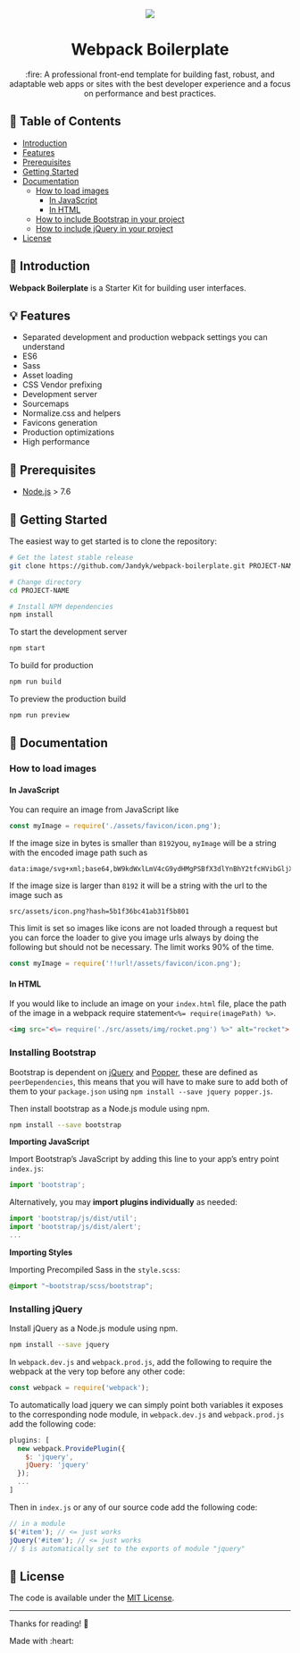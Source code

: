 <div align="center">
  <img src="https://user-images.githubusercontent.com/46722214/52979148-00757f00-33dd-11e9-8019-96677c0dbca7.png">
  <h1>Webpack Boilerplate</h1>
  <p>
    :fire: A professional front-end template for building fast, robust, and adaptable web apps or sites with the best developer experience and a focus on performance and best practices.
  </p>
</div>

## :bookmark_tabs: Table of Contents

- [Introduction](#wave-introduction)
- [Features](#bulb-features)
- [Prerequisites](#wrench-prerequisites)
- [Getting Started](#rocket-getting-started)
- [Documentation](#book-documentation)
  * [How to load images](#how-to-load-images)
    + [In JavaScript](#in-javascript)
    + [In HTML](#in-html)
  * [How to include Bootstrap in your project](#installing-bootstrap)
  * [How to include jQuery in your project](#installing-jquery)
- [License](#key-license)

## :wave: Introduction

**Webpack Boilerplate** is a Starter Kit for building user interfaces.

## :bulb: Features

* Separated development and production webpack settings you can understand
* ES6
* Sass
* Asset loading
* CSS Vendor prefixing
* Development server
* Sourcemaps
* Normalize.css and helpers
* Favicons generation
* Production optimizations
* High performance

## :wrench: Prerequisites

* [Node.js](https://nodejs.org) > 7.6

## :rocket: Getting Started

The easiest way to get started is to clone the repository:

```bash
# Get the latest stable release
git clone https://github.com/Jandyk/webpack-boilerplate.git PROJECT-NAME

# Change directory
cd PROJECT-NAME

# Install NPM dependencies
npm install
```

To start the development server

```bash
npm start
```

To build for production

```bash
npm run build
```

To preview the production build

```bash
npm run preview
```

## :book: Documentation

### How to load images

#### In JavaScript

You can require an image from JavaScript like
```js
const myImage = require('./assets/favicon/icon.png');
```

If the image size in bytes is smaller than `8192`you, `myImage` will be a string with the encoded image path such as 
```
data:image/svg+xml;base64,bW9kdWxlLmV4cG9ydHMgPSBfX3dlYnBhY2tfcHVibGljX3BhdGhfXyArICJhc3NldHMvaW1hZ2VzL3RpY2stQ3lydkhSdi5zdmciOw==
```
If the image size is larger than `8192` it will be a string with the url to the image such as 
```
src/assets/icon.png?hash=5b1f36bc41ab31f5b801
```

This limit is set so images like icons are not loaded through a request but you can force the loader to give you image urls always by doing the following but should not be necessary. The limit works 90% of the time.
```js
const myImage = require('!!url!/assets/favicon/icon.png');
```

#### In HTML

If you would like to include an image on your `index.html` file, place the path of the image in a webpack require statement`<%= require(imagePath) %>`.

```html
<img src="<%= require('./src/assets/img/rocket.png') %>" alt="rocket">
```

### Installing Bootstrap

Bootstrap is dependent on [jQuery](https://jquery.com/) and [Popper](https://popper.js.org/), these are defined as `peerDependencies`, this means that you will have to make sure to add both of them to your `package.json` using `npm install --save jquery popper.js`.

Then install bootstrap as a Node.js module using npm.

```bash
npm install --save bootstrap
```

**Importing JavaScript**

Import Bootstrap’s JavaScript by adding this line to your app’s entry point `index.js`:

```js
import 'bootstrap';
```

Alternatively, you may **import plugins individually** as needed:

```js
import 'bootstrap/js/dist/util';
import 'bootstrap/js/dist/alert';
...
```

**Importing Styles**

Importing Precompiled Sass in the `style.scss`:

```scss
@import "~bootstrap/scss/bootstrap";
```

### Installing jQuery

Install jQuery as a Node.js module using npm.

```bash
npm install --save jquery
```

In `webpack.dev.js` and `webpack.prod.js`, add the following to require the webpack at the very top before any other code:

```js
const webpack = require('webpack');
```

To automatically load jquery we can simply point both variables it exposes to the corresponding node module, in `webpack.dev.js` and `webpack.prod.js` add the following code:

```js
plugins: [
  new webpack.ProvidePlugin({
    $: 'jquery',
    jQuery: 'jquery'
  });
  ...
]
```

Then in `index.js` or any of our source code add the following code:

```js
// in a module
$('#item'); // <= just works
jQuery('#item'); // <= just works
// $ is automatically set to the exports of module "jquery"
```

## :key: License

The code is available under the [MIT License](LICENSE).

---
Thanks for reading! :pray:
<div>Made with :heart:</div>
